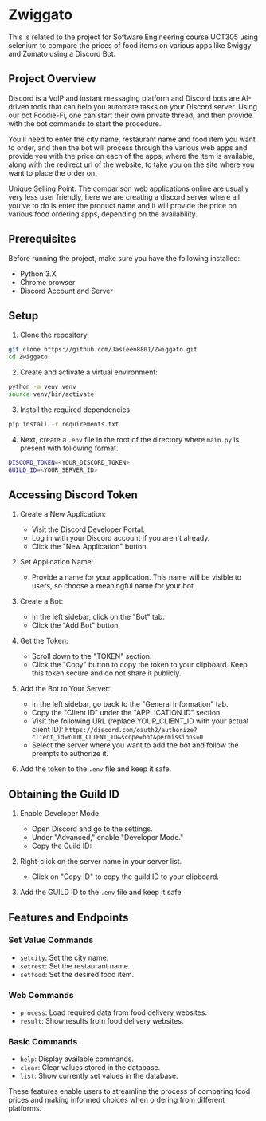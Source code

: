 # Zwiggato

This is related to the project for Software Engineering course UCT305 using selenium to compare the prices of food items on various apps like Swiggy and Zomato using a Discord Bot.

## Project Overview

Discord is a VoIP and instant messaging platform and Discord bots are AI-driven tools that can help you automate tasks on your Discord server. Using our bot Foodie-Fi, one can start their own private thread, and then provide with the bot commands to start the procedure.

You’ll need to enter the city name, restaurant name and food item you want to order, and then the bot will process through the various web apps and provide you with the price on each of the apps, where the item is available, along with the redirect url of the website, to take you on the site where you want to place the order on.

Unique Selling Point: The comparison web applications online are usually very less user friendly, here we are creating a discord server where all you’ve to do is enter the product name and it will provide the price on various food ordering apps, depending on the availability.

## Prerequisites

Before running the project, make sure you have the following installed:

- Python 3.X
- Chrome browser
- Discord Account and Server

## Setup

1. Clone the repository:

```bash
git clone https://github.com/Jasleen8801/Zwiggato.git
cd Zwiggato
```

2. Create and activate a virtual environment:

```bash
python -m venv venv
source venv/bin/activate
```

3. Install the required dependencies:

```bash
pip install -r requirements.txt
```

4. Next, create a `.env` file in the root of the directory where `main.py` is present with following format.

```bash
DISCORD_TOKEN=<YOUR_DISCORD_TOKEN>
GUILD_ID=<YOUR_SERVER_ID>
```

## Accessing Discord Token

1. Create a New Application:

    - Visit the Discord Developer Portal.
    - Log in with your Discord account if you aren't already.
    - Click the "New Application" button.

2. Set Application Name:

    - Provide a name for your application. This name will be visible to users, so choose a meaningful name for your bot.  

3. Create a Bot:

    - In the left sidebar, click on the "Bot" tab.
    - Click the "Add Bot" button.

4. Get the Token:

    - Scroll down to the "TOKEN" section.
    - Click the "Copy" button to copy the token to your clipboard. Keep this token secure and do not share it publicly.

5. Add the Bot to Your Server:

    - In the left sidebar, go back to the "General Information" tab.
    - Copy the "Client ID" under the "APPLICATION ID" section.
    - Visit the following URL (replace YOUR_CLIENT_ID with your actual client ID):
      `https://discord.com/oauth2/authorize?client_id=YOUR_CLIENT_ID&scope=bot&permissions=0`
    - Select the server where you want to add the bot and follow the prompts to authorize it.

6. Add the token to the `.env` file and keep it safe.

## Obtaining the Guild ID

1. Enable Developer Mode:

    - Open Discord and go to the settings.
    - Under "Advanced," enable "Developer Mode."
    - Copy the Guild ID:

2. Right-click on the server name in your server list.

    - Click on "Copy ID" to copy the guild ID to your clipboard.

3. Add the GUILD ID to the `.env` file and keep it safe

## Features and Endpoints

### Set Value Commands
- `setcity`: Set the city name.
- `setrest`: Set the restaurant name.
- `setfood`: Set the desired food item.

### Web Commands
- `process`: Load required data from food delivery websites.
- `result`: Show results from food delivery websites.

### Basic Commands
- `help`: Display available commands.
- `clear`: Clear values stored in the database.
- `list`: Show currently set values in the database.

These features enable users to streamline the process of comparing food prices and making informed choices when ordering from different platforms.